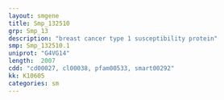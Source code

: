 ```yaml
---
layout: smgene
title: Smp_132510
grp: Smp_13
description: "breast cancer type 1 susceptibility protein"
smp: Smp_132510.1
uniprot: "G4VG14"
length:  2007
cdd: "cd00027, cl00038, pfam00533, smart00292"
kk: K10605
categories: sm
---
```

